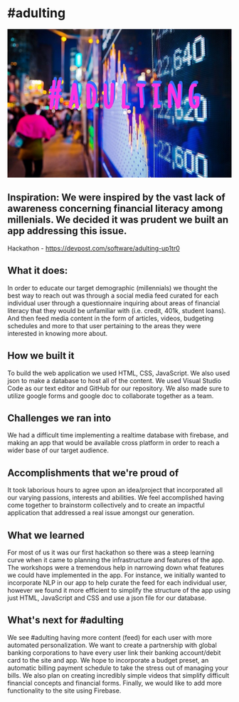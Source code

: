 # #adulting

![Adulting](/img/logo.jpg "Logo")
 
## Inspiration: We were inspired by the vast lack of awareness concerning financial literacy among millenials. We decided it was prudent we built an app addressing this issue.


Hackathon - <https://devpost.com/software/adulting-up1tr0>

## What it does:
In order to educate our target demographic (millennials) we thought the best way to reach out was through a social media feed curated for each individual user through a questionnaire inquiring about areas of financial literacy that they would be unfamiliar with (i.e. credit, 401k, student loans). And then feed media content in the form of articles, videos, budgeting schedules and more to that user pertaining to the areas they were interested in knowing more about.

## How we built it
To build the web application we used HTML, CSS, JavaScript. We also used json to make a database to host all of the content. We used Visual Studio Code as our text editor and GitHub for our repository. We also made sure to utilize google forms and google doc to collaborate together as a team.

## Challenges we ran into
We had a difficult time implementing a realtime database with firebase, and making an app that would be available cross platform in order to reach a wider base of our target audience.

## Accomplishments that we're proud of
It took laborious hours to agree upon an idea/project that incorporated all our varying passions, interests and abilities. We feel accomplished having come together to brainstorm collectively and to create an impactful application that addressed a real issue amongst our generation. 

## What we learned
For most of us it was our first hackathon so there was a steep learning curve when it came to planning the infrastructure and features of the app. The workshops were a tremendous help in narrowing down what features we could have implemented in the app. For instance, we initially wanted to incorporate NLP in our app to help curate the feed for each individual user, however we found it more efficient to simplify the structure of the app using just HTML, JavaScript and CSS and use a json file for our database. 

## What's next for #adulting
We see #adulting having more content (feed) for each user with more automated personalization. We want to create a partnership with global banking corporations to have every user link their banking account/debit card to the site and app. We hope to incorporate a budget preset, an automatic billing payment schedule to take the stress out of managing your bills. We also plan on creating incredibly simple videos that simplify difficult financial concepts and financial forms. Finally, we would like to add more functionality to the site using Firebase.  

